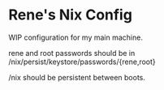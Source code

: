 # Rene's Nix Config

WIP configuration for my main machine.

rene and root passwords should be in /nix/persist/keystore/passwords/{rene,root}

/nix should be persistent between boots.
